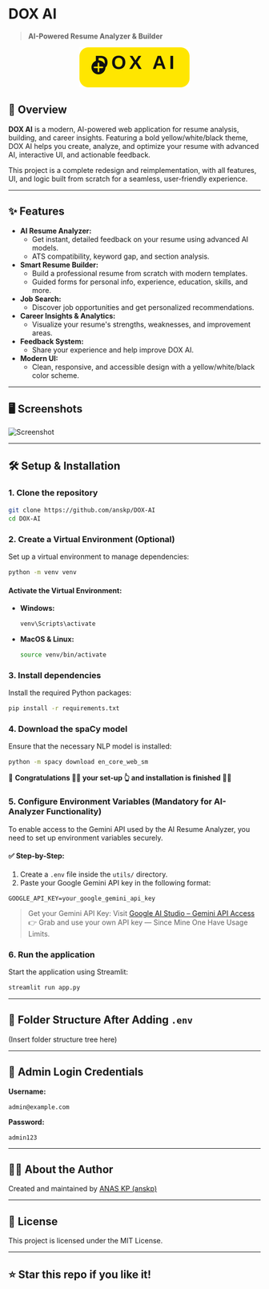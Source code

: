 # DOX AI

> **AI-Powered Resume Analyzer & Builder**

<p align="center">
  <img src="assets/doxai-logo.svg" alt="DOX AI Logo" width="220"/>
</p>

## 🚀 Overview

**DOX AI** is a modern, AI-powered web application for resume analysis, building, and career insights. Featuring a bold yellow/white/black theme, DOX AI helps you create, analyze, and optimize your resume with advanced AI, interactive UI, and actionable feedback.

This project is a complete redesign and reimplementation, with all features, UI, and logic built from scratch for a seamless, user-friendly experience.

---

## ✨ Features

- **AI Resume Analyzer:**
  - Get instant, detailed feedback on your resume using advanced AI models.
  - ATS compatibility, keyword gap, and section analysis.
- **Smart Resume Builder:**
  - Build a professional resume from scratch with modern templates.
  - Guided forms for personal info, experience, education, skills, and more.
- **Job Search:**
  - Discover job opportunities and get personalized recommendations.
- **Career Insights & Analytics:**
  - Visualize your resume's strengths, weaknesses, and improvement areas.
- **Feedback System:**
  - Share your experience and help improve DOX AI.
- **Modern UI:**
  - Clean, responsive, and accessible design with a yellow/white/black color scheme.

---

## 🖥️ Screenshots

![Screenshot](https://user-images.githubusercontent.com/202119875/placeholder.png)

---

## 🛠️ Setup & Installation

### 1. Clone the repository
   ```bash
git clone https://github.com/anskp/DOX-AI
cd DOX-AI
   ```

### 2. Create a Virtual Environment (Optional)
Set up a virtual environment to manage dependencies:
```bash
python -m venv venv
```

#### Activate the Virtual Environment:
- **Windows:**
  ```bash
  venv\Scripts\activate
  ```
- **MacOS & Linux:**
  ```bash
  source venv/bin/activate
  ```

### 3. Install dependencies
Install the required Python packages:
   ```bash
   pip install -r requirements.txt
   ```

### 4. Download the spaCy model
Ensure that the necessary NLP model is installed:
   ```bash
   python -m spacy download en_core_web_sm
   ```
   
🎉 **Congratulations 🥳😱 your set-up 👆 and installation is finished 🥳😱**

### 5. Configure Environment Variables (Mandatory for AI-Analyzer Functionality)
To enable access to the Gemini API used by the AI Resume Analyzer, you need to set up environment variables securely.

#### ✅ Step-by-Step:
1. Create a `.env` file inside the `utils/` directory.
2. Paste your Google Gemini API key in the following format:

```env
GOOGLE_API_KEY=your_google_gemini_api_key
```

> Get your Gemini API Key: Visit [Google AI Studio – Gemini API Access](https://aistudio.google.com/app/apikey) 👉 Grab and use your own API key — Since Mine One Have Usage Limits.

### 6. Run the application
Start the application using Streamlit:
   ```bash
   streamlit run app.py
   ```

---

## 📁 Folder Structure After Adding `.env`

(Insert folder structure tree here)

---

## 🔐 Admin Login Credentials

**Username:**
```
admin@example.com
```
**Password:**
```
admin123
```

---

## 🙋‍♂️ About the Author

Created and maintained by [ANAS KP (anskp)](https://github.com/anskp)

---

## 📄 License

This project is licensed under the MIT License.

---

## ⭐️ Star this repo if you like it!
